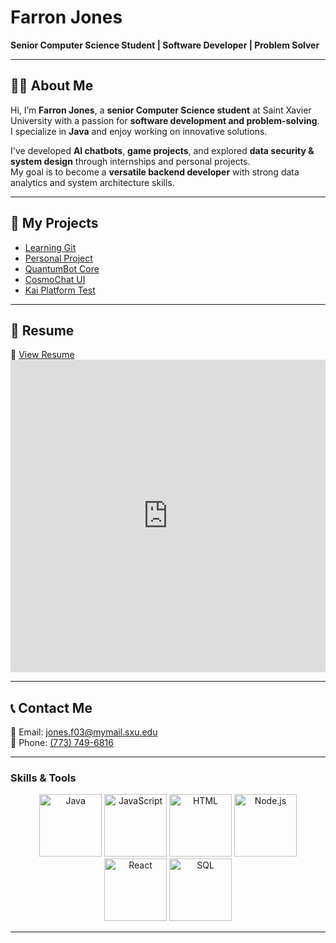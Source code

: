 # Farron Jones

**Senior Computer Science Student | Software Developer | Problem Solver**

---

## 👨‍💻 About Me

Hi, I’m **Farron Jones**, a **senior Computer Science student** at Saint Xavier University with a passion for **software development and problem-solving**.  
I specialize in **Java** and enjoy working on innovative solutions.

I've developed **AI chatbots**, **game projects**, and explored **data security & system design** through internships and personal projects.  
My goal is to become a **versatile backend developer** with strong data analytics and system architecture skills.

---

## 📂 My Projects

- [Learning Git](https://github.com/FarronJones/learning-git)
- [Personal Project](https://github.com/FarronJones/PersonalProject)
- [QuantumBot Core](https://github.com/FarronJones/QuantumBotCore)
- [CosmoChat UI](https://github.com/FarronJones/CosmoChatUI)
- [Kai Platform Test](https://github.com/FarronJones/kai-platform-test)

---

## 📜 Resume

🔗 [View Resume](https://raw.githubusercontent.com/FarronJones/Resume/main/FarronResume.pdf)  
<embed src="https://github.com/FarronJones/Resume/raw/main/FarronResume.pdf" width="100%" height="500px" type="application/pdf">

---

## 📞 Contact Me

📧 Email: [jones.f03@mymail.sxu.edu](mailto:jones.f03@mymail.sxu.edu)  
📱 Phone: [ (773) 749-6816 ](tel:7737496816)

---

### Skills & Tools



<p align="center">
  <img src="https://wiki.socr.umich.edu/images/a/a2/JAVA_animated.gif" width="100" alt="Java">
  <img src="https://media4.giphy.com/media/v1.Y2lkPTc5MGI3NjExeHZmOGpsbGhpMXZzNTc1eTIzNXAzZG1hdGJyY214MjdwM3FhOXduZyZlcD12MV9pbnRlcm5hbF9naWZfYnlfaWQmY3Q9Zw/SvFocn0wNMx0iv2rYz/giphy.gif" width="100" alt="JavaScript">
  <img src="https://media3.giphy.com/media/YOczfjtC0H0IMBKhRf/200w.gif?cid=6c09b952tx6yczra8r8qozft8v405pakf0y93rjaqzdt689f&ep=v1_gifs_search&rid=200w.gif&ct=g" width="100" alt="HTML">
  <img src="https://mir-s3-cdn-cf.behance.net/project_modules/hd/e69ab290704783.5e39e8ad5f86f.gif" width="100" alt="Node.js">
  <img src="https://media1.giphy.com/media/eNAsjO55tPbgaor7ma/giphy.gif?cid=6c09b952md9km6pshgah849b0nj3f1op9x6n2ul0zimndaxh&ep=v1_stickers_search&rid=giphy.gif&ct=s" width="100" alt="React">
  <img src="https://media2.giphy.com/media/vISmwpBJUNYzukTnVx/100.gif?cid=6c09b952u5ferl3puvvt7n9n75v44ewyv24y1tqx46qj26nm&ep=v1_gifs_search&rid=100.gif&ct=g" width="100" alt="SQL">
</p>

---


